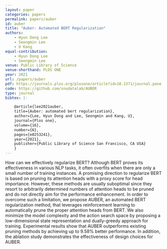 ```yaml
---
layout: paper
categories: papers
permalink: papers/auber
id: auber
title: "Auber: Automated BERT Regularization"
authors:
    - Hyun Dong Lee
    - Seongmin Lee
    - U Kang
equal-contribution:
    - Hyun Dong Lee
    - Seongmin Lee
venue: Public Library of Science
venue-shorthand: PLOS ONE
year: 2021
url: /papers/auber
pdf: https://journals.plos.org/plosone/article?id=10.1371/journal.pone.0253241
code: https://github.com/snudatalab/AUBER
type: journal
bibtex: |-

    @article{lee2021auber,
    title={Auber: automated bert regularization},
    author={Lee, Hyun Dong and Lee, Seongmin and Kang, U},
    journal={Plos one},
    volume={16},
    number={6},
    pages={e0253241},
    year={2021},
    publisher={Public Library of Science San Francisco, CA USA}
    }
---
```


How can we effectively regularize BERT? Although BERT proves its effectiveness in various NLP tasks, it often overfits when there are only a small number of training instances. A promising direction to regularize BERT is based on pruning its attention heads with a proxy score for head importance. However, these methods are usually suboptimal since they resort to arbitrarily determined numbers of attention heads to be pruned and do not directly aim for the performance enhancement. In order to overcome such a limitation, we propose AUBER, an automated BERT regularization method, that leverages reinforcement learning to automatically prune the proper attention heads from BERT. We also minimize the model complexity and the action search space by proposing a low-dimensional state representation and dually-greedy approach for training. Experimental results show that AUBER outperforms existing pruning methods by achieving up to 9.58% better performance. In addition, the ablation study demonstrates the effectiveness of design choices for AUBER.